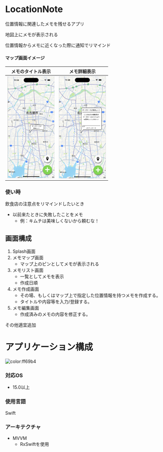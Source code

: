

# LocationNote

位置情報に関連したメモを残せるアプリ

地図上にメモが表示される

位置情報からメモに近くなった際に通知でリマインド

#### マップ画面イメージ

|メモのタイトル表示|メモ詳細表示|
|---|---|
|<img width=150 src="./image/memo_small.png"/>|<img width=150 src="./image/memo_large.png"/>|

### 使い時
飲食店の注意点をリマインドしたいとき
- 以前来たときに失敗したことをメモ
    - 例：キムチは美味しくないから頼むな！


## 画面構成
1. Splash画面
2. メモマップ画面
   - マップ上のピンとしてメモが表示される
3. メモリスト画面
   - 一覧としてメモを表示
   - 作成日順
4. メモ作成画面
   - その場、もしくはマップ上で指定した位置情報を持つメモを作成する。
   - タイトルや内容等を入力/登録する。
5. メモ編集画面
   - 作成済みのメモの内容を修正する。

その他適宜追加

# アプリケーション構成

![color:ff69b4](https://img.shields.io/badge/XCode-14.0.1-ff69b4.svg?longCache=true)

### 対応OS
- 15.0以上

### 使用言語
Swift

### アーキテクチャ
- MVVM
   - RxSwiftを使用

